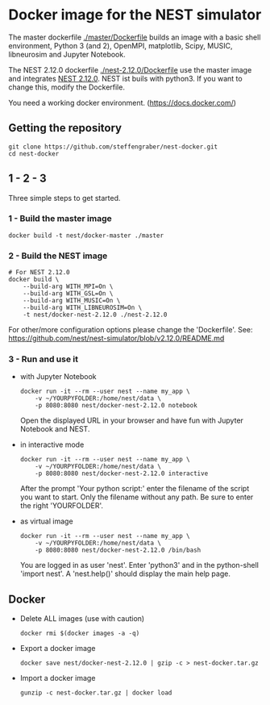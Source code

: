 # Docker image for the NEST simulator

The master dockerfile [./master/Dockerfile]() builds an image with a basic 
shell environment, Python 3 (and 2), OpenMPI, matplotlib, Scipy, MUSIC, 
libneurosim and Jupyter Notebook.

The NEST 2.12.0 dockerfile [./nest-2.12.0/Dockerfile]() use the master image 
and integrates [NEST 2.12.0](https://github.com/nest/nest-simulator). 
NEST ist buils with python3. If you want to change this, modify the Dockerfile.

You need a working docker environment. (https://docs.docker.com/)

## Getting the repository

    git clone https://github.com/steffengraber/nest-docker.git
    cd nest-docker

## 1 - 2 - 3

Three simple steps to get started.

### 1 - Build the master image
    
    docker build -t nest/docker-master ./master

### 2 - Build the NEST image
        
    # For NEST 2.12.0
    docker build \
        --build-arg WITH_MPI=On \
        --build-arg WITH_GSL=On \
        --build-arg WITH_MUSIC=On \
        --build-arg WITH_LIBNEUROSIM=On \
        -t nest/docker-nest-2.12.0 ./nest-2.12.0

For other/more configuration options please change the 'Dockerfile'. See:
<https://github.com/nest/nest-simulator/blob/v2.12.0/README.md> 
    
### 3 - Run and use it
    
-   with Jupyter Notebook

        docker run -it --rm --user nest --name my_app \
            -v ~/YOURPYFOLDER:/home/nest/data \
            -p 8080:8080 nest/docker-nest-2.12.0 notebook
    
    Open the displayed URL in your browser and have fun with Jupyter 
    Notebook and NEST.
    
-   in interactive mode

        docker run -it --rm --user nest --name my_app \
            -v ~/YOURPYFOLDER:/home/nest/data \
            -p 8080:8080 nest/docker-nest-2.12.0 interactive

    After the prompt 'Your python script:' enter the filename of the script 
    you want to start. Only the filename without any path. Be sure to enter 
    the right 'YOURFOLDER'.

-   as virtual image
    
        docker run -it --rm --user nest --name my_app \
            -v ~/YOURPYFOLDER:/home/nest/data \
            -p 8080:8080 nest/docker-nest-2.12.0 /bin/bash
    
    You are logged in as user 'nest'. Enter 'python3' and in the 
    python-shell 'import nest'. A 'nest.help()' should display the main 
    help page.

## Docker 

-   Delete ALL images (use with caution)

        docker rmi $(docker images -a -q)

-   Export a docker image

        docker save nest/docker-nest-2.12.0 | gzip -c > nest-docker.tar.gz

-   Import a docker image

        gunzip -c nest-docker.tar.gz | docker load